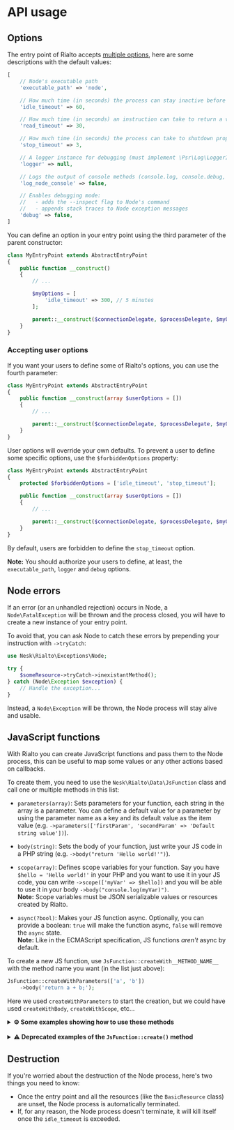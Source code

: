 # API usage

## Options

The entry point of Rialto accepts [multiple options](https://github.com/nigelcunningham/rialto/blob/75b5a9464235a597e3ab71ac90246779a40fe145/src/ProcessSupervisor.php#L42-L70), here are some descriptions with the default values:

```php
[
    // Node's executable path
    'executable_path' => 'node',

    // How much time (in seconds) the process can stay inactive before being killed (set to null to disable)
    'idle_timeout' => 60,

    // How much time (in seconds) an instruction can take to return a value (set to null to disable)
    'read_timeout' => 30,

    // How much time (in seconds) the process can take to shutdown properly before being killed
    'stop_timeout' => 3,

    // A logger instance for debugging (must implement \Psr\Log\LoggerInterface)
    'logger' => null,

    // Logs the output of console methods (console.log, console.debug, console.table, etc...) to the PHP logger
    'log_node_console' => false,

    // Enables debugging mode:
    //   - adds the --inspect flag to Node's command
    //   - appends stack traces to Node exception messages
    'debug' => false,
]
```

You can define an option in your entry point using the third parameter of the parent constructor:

```php
class MyEntryPoint extends AbstractEntryPoint
{
    public function __construct()
    {
        // ...

        $myOptions = [
            'idle_timeout' => 300, // 5 minutes
        ];

        parent::__construct($connectionDelegate, $processDelegate, $myOptions);
    }
}
```

### Accepting user options

If you want your users to define some of Rialto's options, you can use the fourth parameter:

```php
class MyEntryPoint extends AbstractEntryPoint
{
    public function __construct(array $userOptions = [])
    {
        // ...

        parent::__construct($connectionDelegate, $processDelegate, $myOptions, $userOptions);
    }
}
```

User options will override your own defaults. To prevent a user to define some specific options, use the `$forbiddenOptions` property:

```php
class MyEntryPoint extends AbstractEntryPoint
{
    protected $forbiddenOptions = ['idle_timeout', 'stop_timeout'];

    public function __construct(array $userOptions = [])
    {
        // ...

        parent::__construct($connectionDelegate, $processDelegate, $myOptions, $userOptions);
    }
}
```

By default, users are forbidden to define the `stop_timeout` option.

**Note:** You should authorize your users to define, at least, the `executable_path`, `logger` and `debug` options.

## Node errors

If an error (or an unhandled rejection) occurs in Node, a `Node\FatalException` will be thrown and the process closed, you will have to create a new instance of your entry point.

To avoid that, you can ask Node to catch these errors by prepending your instruction with `->tryCatch`:

```php
use Nesk\Rialto\Exceptions\Node;

try {
    $someResource->tryCatch->inexistantMethod();
} catch (Node\Exception $exception) {
    // Handle the exception...
}
```

Instead, a `Node\Exception` will be thrown, the Node process will stay alive and usable.

## JavaScript functions

With Rialto you can create JavaScript functions and pass them to the Node process, this can be useful to map some values or any other actions based on callbacks.

To create them, you need to use the `Nesk\Rialto\Data\JsFunction` class and call one or multiple methods in this list:

- `parameters(array)`: Sets parameters for your function, each string in the array is a parameter. You can define a default value for a parameter by using the parameter name as a key and its default value as the item value (e.g. `->parameters(['firstParam', 'secondParam' => 'Default string value'])`).

- `body(string)`: Sets the body of your function, just write your JS code in a PHP string (e.g. `->body("return 'Hello world!'")`).

- `scope(array)`: Defines scope variables for your function. Say you have `$hello = 'Hello world!'` in your PHP and you want to use it in your JS code, you can write `->scope(['myVar' => $hello])` and you will be able to use it in your body `->body("console.log(myVar)")`.
<br> **Note:** Scope variables must be JSON serializable values or resources created by Rialto.

- `async(?bool)`: Makes your JS function async. Optionally, you can provide a boolean: `true` will make the function async, `false` will remove the `async` state.
<br> **Note:** Like in the ECMAScript specification, JS functions _aren't_ async by default.

To create a new JS function, use `JsFunction::createWith__METHOD_NAME__` with the method name you want (in the list just above):

```php
JsFunction::createWithParameters(['a', 'b'])
    ->body('return a + b;');
```

Here we used `createWithParameters` to start the creation, but we could have used `createWithBody`, `createWithScope`, etc…

<details>
<summary><strong>⚙️ Some examples showing how to use these methods</strong></summary> <br>

- A function with a body:

```php
$jsFunction = JsFunction::createWithBody("return process.uptime()");

$someResource->someMethodWithCallback($jsFunction);
```

- A function with parameters and a body:

```php
$jsFunction = JsFunction::createWithParameters(['str', 'str2' => 'Default value!'])
    ->body("return 'This is my string: ' + str");

$someResource->someMethodWithCallback($jsFunction);
```

- A function with parameters, a body, scoped values, and async flag:

```php
$functionScope = ['stringtoPrepend' => 'This is another string: '];

$jsFunction = JsFunction::createWithAsync()
    ->parameters(['str'])
    ->body("return stringToPrepend + str")
    ->scope($functionScope);

$someResource->someMethodWithCallback($jsFunction);
```

</details>

<br>

<details>
<summary><strong>⚠️ Deprecated examples of the <code>JsFunction::create()</code> method</strong></summary> <br>

- A function with a body:

```php
$jsFunction = JsFunction::create("
    return process.uptime();
");

$someResource->someMethodWithCallback($jsFunction);
```

- A function with parameters:

```php
$jsFunction = JsFunction::create(['str', 'str2' => 'Default value!'], "
    return 'This is my string: ' + str;
");

$someResource->someMethodWithCallback($jsFunction);
```

- A function with parameters, a body, and scoped values:

```php
$functionScope = ['stringtoPrepend' => 'This is another string: '];

$jsFunction = JsFunction::create(['str'], "
    return stringToPrepend + str;
", $functionScope);

$someResource->someMethodWithCallback($jsFunction);
```

</details>

## Destruction

If you're worried about the destruction of the Node process, here's two things you need to know:

- Once the entry point and all the resources (like the `BasicResource` class) are unset, the Node process is automatically terminated.
- If, for any reason, the Node process doesn't terminate, it will kill itself once the `idle_timeout` is exceeded.
